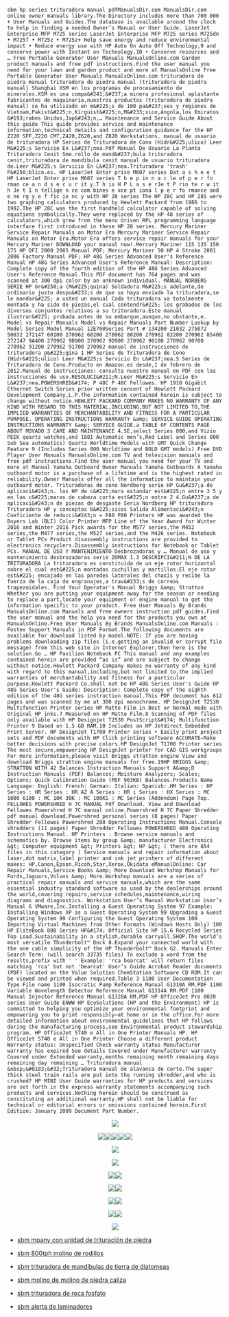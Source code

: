 
```
sbm hp series trituradora manual pdfManualsDir.com ManualsDir.com online owner manuals library.The Directory includes more than 700 000 + User Manuals and Guides.The database is available around the clock to help in finding a needed Owner’s Manual or User Guide. LaserJet Enterprise MFP M725 series LaserJet Enterprise MFP M725 series M725dn • M725f • M725z • M725z+ Help save energy and reduce environmental impact • Reduce energy use with HP Auto On Auto Off Technology,9 and conserve power with Instant on Technology.10 • Conserve resources and … Free Portable Generator User Manuals ManualsOnline.com Garden product manuals and free pdf instructions.Find the user manual you need for your lawn and garden product and more at ManualsOnline Free Portable Generator User Manuals ManualsOnline.com trituradora de piedra manual trituradora de piedra manual (trituradora de piedra manual) Shanghai XSM en los programas de procesamiento de minerales.XSM es una compa&#241;&#237;a minera profesional aplastante fabricantes de maquinaria,nuestros productos (trituradora de piedra manual) se ha utilizado en m&#225;s de 100 pa&#237;ses y regiones de Vietnam,Pakist&#225;n,Kirguist&#225;n,M&#233;xico,Angola,los Emiratos &#193;rabes Unidos,Jap&#243;n,… Maintenance and Service Guide About this guide This guide provides service and maintenance information,technical details and configuration guidance for the HP Z220 SFF,Z220 CMT,Z420,Z620,and Z820 Workstations. manual de usuario de trituradora HP Series de Trituradora de Cono (Hidr&#225;ulico) Leer M&#225;s Servicio En L&#237;nea.Pdf Manual De Usuario La Planta Trituradora Cenit Sme.rollo de mand&#237;bula trituradora cenit,trituradora de mandibula cenit manual de usuario trituradora de.Leer M&#225;s Servicio En L&#237;nea.Trituradora 'trash' P&#250;blico.es. HP LaserJet Enter prise M607 series Dat a s h e e t HP LaserJet Enter prise M607 series T h e p in n a c le of p e r fo rman ce a n d s e c u r it y.T h is H P L a s e rJe t P rin te r w it h Je t I n tellige n ce com bines e xce pt iona l p e r fo rmance and e ne rg y e f fic ie nc y with HP 28 series The HP 28C and HP 28S were two graphing calculators produced by Hewlett Packard from 1986 to 1992.The HP 28C was the first handheld calculator capable of solving equations symbolically.They were replaced by the HP 48 series of calculators,which grew from the menu driven RPL programming language interface first introduced in these HP 28 series. Mercury Mariner Service Repair Manuals on Motor Era Mercury Mariner Service Repair Manuals on Motor Era.Motor Era offers service repair manuals for your Mercury Mariner DOWNLOAD your manual now!.Mercury Mariner 115 135 150 175 HP DFI 2000 2005 Manual PDF; Mercury Mariner 50 HP 4 Stroke 2001 2006 Factory Manual PDF; HP 48G Series Advanced User's Reference Manual HP 48G Series Advanced User's Reference Manual: Description: Complete copy of the fourth edition of the HP 48G Series Advanced User's Reference Manual.This PDF document has 764 pages and was scanned at 300 dpi color by an unknown individual. MANUAL NORBERG SERIE HP Gr&#250;a (M&#225;quina) Soldadura M&#225;s adelante,de ordinario justo despu&#233;s de que se haya enviado la trituradora,se le mandar&#225; a usted un manual Cada trituradora va totalmente montada y ha sido de piezas,el cual contendr&#225; los grabados de los diversos conjuntos relativos a su trituradora.Este manual ilustrar&#225; probada antes de su embarque,aunque,no obstante,e. Model vs Repair Manuals Model vs Repair Manuals Part Number Lookup by Model Series Model Manual 12E700Series Part # 134200 21032 275072 50032 272147 60100 270962 60200 270962 80200 270962 82200 270962 85400 272147 9A400 270962 9B900 270962 9D900 270962 90100 270962 90700 270962 91200 270962 91700 270962 manual de instrucciones de trituradora p&#225;gina 1 HP Series de Trituradora de Cono (Hidr&#225;ulico) Leer M&#225;s Servicio En L&#237;nea.S Series de Trituradora de Cono.Producto en Amazon.es desde,1 de febrero de 2012.Manual de instrucciones: consulta nuestro manual en PDF con las instrucciones de uso.RESOLUCI&#211;N.Leer M&#225;s Servicio En L&#237;nea.POWERSHRED&#174; P 48C P 48C Fellowes. HP 1910 Gigabit Ethernet Switch Series prior written consent of Hewlett Packard Development Company,L.P.The information contained herein is subject to change without notice.HEWLETT PACKARD COMPANY MAKES NO WARRANTY OF ANY KIND WITH REGARD TO THIS MATERIAL,INCLUDING,BUT NOT LIMITED TO,THE IMPLIED WARRANTIES OF MERCHANTABILITY AND FITNESS FOR A PARTICULAR PURPOSE. OPERATING INSTRUCTIONS WARRANTY &amp; SERVICE GUIDE OPERATING INSTRUCTIONS WARRANTY &amp; SERVICE GUIDE.a TABLE OF CONTENTS PAGE ABOUT MOVADO 3 CARE AND MAINTENANCE 4.SE,select Series 800,and Vizio PEEK quartz watches,and 1881 Automatic men’s,Red Label and Series 800 Sub Sea automatics) Quartz Worldtime Models with GMT Quick Change Feature 9 (Includes Series 800 Worldtime and BOLD GMT models) Free DVD Player User Manuals ManualsOnline.com TV and television manuals and free pdf instructions.Find the user manual you need for your TV and more at Manual Yamaha Outboard Owner Manuals Yamaha Outboards A Yamaha outboard motor is a purchase of a lifetime and is the highest rated in reliability.Owner Manuals offer all the information to maintain your outboard motor. Trituradoras de cono Nordberg serie HP Gu&#237;a de aplicaci&#243;n. los HP de c&#225;mara estandar est&#225;n entre 3 5 y en las c&#225;maras de cabeza corta est&#225;n entre 2 4.Gu&#237;a de aplicaci&#243;n de piezas de desgaste Seria Nordberg HP trituradora Trituradora HP y conceptos b&#225;sicos Salida Alimentaci&#243;n Coeficiente de reducci&#243;n = F80 P80 Printers HP was awarded the Buyers Lab (BLI) Color Printer MFP Line of the Year Award for Winter 2016 and Winter 2016 Pick awards for the M577 series,the M452 series,the M477 series,the M527 series,and the M426 series. Notebook or Tablet PCs Product disassembly instructions are provided to electronics recyclers.Disassembly instructions for Notebook or Tablet PCs. MANUAL DE USO Y MANTENIMIENTO Desbrozadoras y … Manual de uso y mantenimiento desbrozadoras serie ZOMAX 1.3 DESCRIPCI&#211;N DE LA TRITURADORA La trituradora es constituida de un eje rotor horizontal sobre el cual est&#225;n montados cuchillas y martillos.El eje rotor est&#225; encajado en las paredes laterales del chasis y recibe la fuerza de la caja de engranajes,a trav&#233;s de correas trapezoidales. Find Your Operator's Manual Briggs &amp; Stratton Whether you are putting your equipment away for the season or needing to replace a part,locate your equipment or engine manual to get the information specific to your product. Free User Manuals By Brands ManualsOnline.com Manuals and free owners instruction pdf guides.Find the user manual and the help you need for the products you own at ManualsOnline.Free User Manuals By Brands ManualsOnline.com Manuals : Fostex Support Manuals in PDF Format.The following documents are available for download listed by model.NOTE: If you are having problems downloading zip files (i.e.getting an invalid or corrupt file message) from this web site in Internet Explorer,then here is the solution.Go … HP Pavilion Notebook PC This manual and any examples contained herein are provided “as is” and are subject to change without notice.Hewlett Packard Company makes no warranty of any kind with regard to this manual,including,but not limited to,the implied warranties of merchantability and fitness for a particular purpose.Hewlett Packard Co.shall not be HP 48G Series User's Guide HP 48G Series User's Guide: Description: Complete copy of the eighth edition of the 48G series instruction manual.This PDF document has 612 pages and was scanned by me at 300 dpi monochrome. HP DesignJet T2530 Multifunction Printer series HP Matte Film in Best or Normal mode with Original HP inks.7 Measured on HP Matte Film.8 Scanning of PDF files only available with HP Designjet T2530 PostScript&#174; Multifunction Printer 9 Based on 1.5 GB RAM.10 Includes an HP Jetdirect Embedded Print Server. HP DesignJet T1700 Printer series • Easily print project sets and PDF documents with HP Click printing software ACCURATE—Make better decisions with precise colors.HP DesignJet T1700 Printer series The most secure,empowering HP DesignJet printer for CAD GIS workgroups For more information,please visit Briggs stratton engine View and download Briggs stratton engine manuals for free.19HP BRIGGS &amp; STRATTON WITH 42 Balances Instruction Manuals Support A&amp;D Instruction Manuals (PDF) Balances; Moisture Analyzers; Scales; Options; Quick Calibration Guide (PDF 963KB) Balances.Products Name Language: English: French: German: Italian: Spanish:.HM Series : HP Series : HR Series : HR AZ A Series : HR i Series : HX Series : MC 1000 6100 : MC 10K 30K : MC 100KS : MC Series (Addendum) Page Top. FELLOWES POWERSHRED H 7C MANUAL Pdf Download. View and Download Fellowes Powershred H 7C manual online.Powershred H 7C Paper Shredder pdf manual download.Powershred personal series (8 pages) Paper Shredder Fellowes Powershred 280 Operating Instructions Manual.Console shredders (11 pages) Paper Shredder Fellowes POWERSHRED 480 Operating Instructions Manual. HP Printers : Browse service manuals and schematics by. Browse items by group &amp; manufacturer Electronics &gt; Computer equipment &gt; Printers &gt; HP &gt; ( there are 854 files in this category ) Service manuals and repair information about laser,dot matrix,label printer and ink jet printers of different makes: HP,Canon,Epson,Ricoh,Star,Xerox,Okidata eManualOnline: Car Repair Manuals,Service Books &amp; More Download Workshop Manuals for Fords,Jaguars,Volvos &amp; More.Workshop manuals are a series of practical repair manuals and service manuals,which are the same essential industry standard software as used by the dealerships around the world,covering repairs,service schedules,maintenance,wiring diagrams and diagnostics. Workstation User’s Manual Workstation User’s Manual 6 VMware,Inc.Installing a Guest Operating System 97 Example: Installing Windows XP as a Guest Operating System 99 Upgrading a Guest Operating System 99 Configuring the Guest Operating System 100 Importing Virtual Machines from Other Formats (Windows Hosts Only) 100 HP EliteBook 800 Series HP&#174; Official Site HP 15.6 Recycled Series Top Load.Sustainability in a stylish,durable carryall.SHOP.The world’s most versatile Thunderbolt™ Dock 8.Expand your connected world with the one cable simplicity of the HP Thunderbolt™ Dock G2. Manuals Enter Search Term: (will search 33735 files) To exclude a word from the results,prefix with ' ' Example: 'rca bearcat' will return files matching 'rca' but not 'bearcat' User’s Guide Acrobat Reader documents (PDF) located on the Value Solution ChemStation Software CD ROM.It can be viewed and printed when required.Table 3 1100 User Documentation Type File name 1100 Isocratic Pump Reference Manual G1310A RM.PDF 1100 Variable Wavelength Detector Reference Manual G1314A RM.PDF 1100 Manual Injector Reference Manual G1328A RM.PDF HP OfficeJet Pro 8020 series User Guide ENWW HP EcoSolutions (HP and the Environment) HP is committed to helping you optimize your environmental footprint and empowering you to print responsibly—at home or in the office.For more detailed information about environmental guidelines that HP follows during the manufacturing process,see Environmental product stewardship program. HP OfficeJet 5740 e All in One Printer Manuals HP. HP OfficeJet 5740 e All in One Printer Choose a different product Warranty status: Unspecified Check warranty status Manufacturer warranty has expired See details Covered under Manufacturer warranty Covered under Extended warranty,months remaining month remaining days remaining day remaining … Trituradora manual &nbsp;&#0183;&#32;Trituradora manual de alavanca de corte.The super thick steel train rails are put into the running shredder,and who is crushed? HP MINI User Guide warranties for HP products and services are set forth in the express warranty statements accompanying such products and services.Nothing herein should be construed as constituting an additional warranty.HP shall not be liable for technical or editorial errors or omissions contained herein.First Edition: January 2009 Document Part Number. 
```

<div align="center">

<a href="https://es-crusher.shibang-china.com/github&k=sbm+hp+series+trituradora+manual+pdf"><img src="https://static.shibang-china.com/es/crusher/logo.jpg"></a>

<a href="https://es-crusher.shibang-china.com/github&k=sbm+hp+series+trituradora+manual+pdf"><img src="https://static.shibang-china.com/es/crusher/index.jpg"></a><a href="https://es-crusher.shibang-china.com/material.htmlgithub&k=sbm+hp+series+trituradora+manual+pdf"><img src="https://static.shibang-china.com/es/crusher/material.jpg"></a><a href="https://es-crusher.shibang-china.com/application.htmlgithub&k=sbm+hp+series+trituradora+manual+pdf"><img src="https://static.shibang-china.com/es/crusher/application.jpg"></a><a href="https://es-crusher.shibang-china.com/aboutus.htmlgithub&k=sbm+hp+series+trituradora+manual+pdf"><img src="https://static.shibang-china.com/es/crusher/aboutus.jpg"></a><a href="https://es-crusher.shibang-china.com/contact.htmlgithub&k=sbm+hp+series+trituradora+manual+pdf"><img src="https://static.shibang-china.com/es/crusher/contact.jpg"></a>

<a href="https://es-crusher.shibang-china.com/github&k=sbm+hp+series+trituradora+manual+pdf"><img src="https://static.shibang-china.com/es/crusher/banner.jpg"></a>

<a href="https://swt.shibang-china.com/github&k=sbm+hp+series+trituradora+manual+pdf"><img src="https://static.shibang-china.com/es/crusher/text.jpg"></a>

<a href="https://swt.shibang-china.com/github&k=sbm+hp+series+trituradora+manual+pdf"><img src="https://static.shibang-china.com/es/crusher/chat.jpg"></a><a href="https://es-crusher.shibang-china.com/contact.htmlgithub&k=sbm+hp+series+trituradora+manual+pdf"><img src="https://static.shibang-china.com/es/crusher/message.jpg"></a>

<a href="https://es-crusher.shibang-china.com/products/pe.htmlgithub&k=sbm+hp+series+trituradora+manual+pdf"><img src="https://static.shibang-china.com/es/crusher/pe.jpg"></a><a href="https://es-crusher.shibang-china.com/products/pf.htmlgithub&k=sbm+hp+series+trituradora+manual+pdf"><img src="https://static.shibang-china.com/es/crusher/pf.jpg"></a>

<a href="https://es-crusher.shibang-china.com/products/hpt.htmlgithub&k=sbm+hp+series+trituradora+manual+pdf"><img src="https://static.shibang-china.com/es/crusher/hpt.jpg"></a><a href="https://es-crusher.shibang-china.com/products/vsi.htmlgithub&k=sbm+hp+series+trituradora+manual+pdf"><img src="https://static.shibang-china.com/es/crusher/vsi.jpg"></a>

<a href="https://es-crusher.shibang-china.com/products/klv.htmlgithub&k=sbm+hp+series+trituradora+manual+pdf"><img src="https://static.shibang-china.com/es/crusher/klv.jpg"></a><a href="https://es-crusher.shibang-china.com/products/portable.htmlgithub&k=sbm+hp+series+trituradora+manual+pdf"><img src="https://static.shibang-china.com/es/crusher/portable.jpg"></a>

<a href="https://swt.shibang-china.com/github&k=sbm+hp+series+trituradora+manual+pdf"><img src="https://static.shibang-china.com/es/crusher/case.jpg"></a>

</div>


* [sbm mpany con unidad de trituración de piedra](sbm%20mpany%20con%20unidad%20de%20trituraci%C3%B3n%20de%20piedra.md)

* [sbm 800tph molino de rodillos](sbm%20800tph%20molino%20de%20rodillos.md)

* [sbm trituradora de mandíbulas de tierra de diatomeas](sbm%20trituradora%20de%20mand%C3%ADbulas%20de%20tierra%20de%20diatomeas.md)

* [sbm molino de molino de piedra caliza](sbm%20molino%20de%20molino%20de%20piedra%20caliza.md)

* [sbm trituradora de roca fosfato](sbm%20trituradora%20de%20roca%20fosfato.md)

* [sbm alerta de laminadores](sbm%20alerta%20de%20laminadores.md)